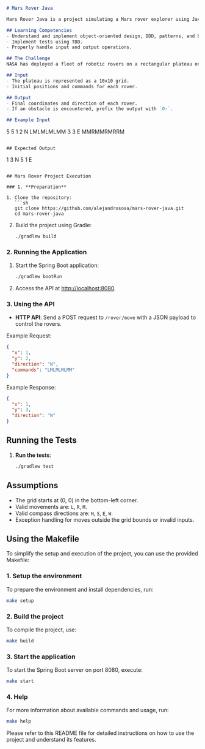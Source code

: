 ```markdown
# Mars Rover Java

Mars Rover Java is a project simulating a Mars rover explorer using Java and Spring Boot with hexagonal architecture (Ports and Adapters). The project focuses on controlling the rover's movements and direction within a grid, showcasing modular software design. Key technologies include Java, RESTful APIs, and principles of clean architecture.

## Learning Competencies
- Understand and implement object-oriented design, DDD, patterns, and best practices.
- Implement tests using TDD.
- Properly handle input and output operations.

## The Challenge
NASA has deployed a fleet of robotic rovers on a rectangular plateau on Mars. Each rover's state consists of its position (X, Y) and the compass direction (N, S, E, W). Your task is to develop an API that controls the rovers' movements across a 10x10 grid, interpreting commands (`L`, `R`, `M`), and handling possible obstacles.

## Input
- The plateau is represented as a 10x10 grid.
- Initial positions and commands for each rover.

## Output
- Final coordinates and direction of each rover.
- If an obstacle is encountered, prefix the output with `O:`.

## Example Input
```
5 5
1 2 N
LMLMLMLMM
3 3 E
MMRMMRMRRM
```

## Expected Output
```
1 3 N
5 1 E
```

## Mars Rover Project Execution

### 1. **Preparation**

1. Clone the repository:
   ```sh
   git clone https://github.com/alejandrososa/mars-rover-java.git
   cd mars-rover-java
   ```

2. Build the project using Gradle:
   ```sh
   ./gradlew build
   ```

### 2. **Running the Application**

1. Start the Spring Boot application:
   ```sh
   ./gradlew bootRun
   ```

2. Access the API at [http://localhost:8080](http://localhost:8080).

### 3. **Using the API**

- **HTTP API**: Send a POST request to `/rover/move` with a JSON payload to control the rovers.

Example Request:
```json
{
  "x": 1,
  "y": 2,
  "direction": "N",
  "commands": "LMLMLMLMM"
}
```

Example Response:
```json
{
  "x": 1,
  "y": 3,
  "direction": "N"
}
```

## Running the Tests

1. **Run the tests**:
   ```sh
   ./gradlew test
   ```

## Assumptions
- The grid starts at (0, 0) in the bottom-left corner.
- Valid movements are: `L`, `R`, `M`.
- Valid compass directions are: `N`, `S`, `E`, `W`.
- Exception handling for moves outside the grid bounds or invalid inputs.

## Using the Makefile

To simplify the setup and execution of the project, you can use the provided Makefile:

### 1. **Setup the environment**

To prepare the environment and install dependencies, run:
   ```sh
   make setup
   ```

### 2. **Build the project**

To compile the project, use:
   ```sh
   make build
   ```

### 3. **Start the application**

To start the Spring Boot server on port 8080, execute:
   ```sh
   make start
   ```

### 4. **Help**

For more information about available commands and usage, run:
   ```sh
   make help
   ```

Please refer to this README file for detailed instructions on how to use the project and understand its features.
```